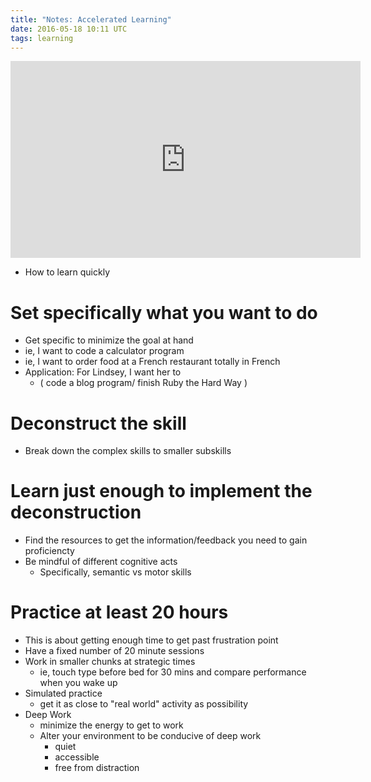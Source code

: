 ```yaml
---
title: "Notes: Accelerated Learning"
date: 2016-05-18 10:11 UTC
tags: learning
---
```


<iframe width="560" height="315" src="https://www.youtube.com/embed/lB6K60mkmho" frameborder="0" allowfullscreen></iframe>

* How to learn quickly

# Set specifically what you want to do
* Get specific to minimize the goal at hand
* ie, I want to code a calculator program
* ie, I want to order food at a French restaurant totally in French
* Application: For Lindsey, I want her to
    * ( code a blog program/ finish Ruby the Hard Way )

# Deconstruct the skill
* Break down the complex skills to smaller subskills

# Learn just enough to implement the deconstruction
* Find the resources to get the information/feedback you need to gain proficiencty
* Be mindful of different cognitive acts
  * Specifically, semantic vs motor skills

# Practice at least 20 hours
* This is about getting enough time to get past frustration point
* Have a fixed number of 20 minute sessions
* Work in smaller chunks at strategic times
  * ie, touch type before bed for 30 mins and compare performance when you wake up
* Simulated practice
  * get it as close to "real world" activity as possibility
* Deep Work
  * minimize the energy to get to work
  * Alter your environment to be conducive of deep work
    * quiet
    * accessible
    * free from distraction


